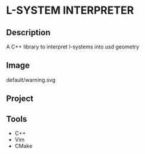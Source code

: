 # L-SYSTEM INTERPRETER

## Description

A C++ library to interpret l-systems into usd geometry

## Image

default/warning.svg

## Project

## Tools

- C++
- Vim
- CMake
